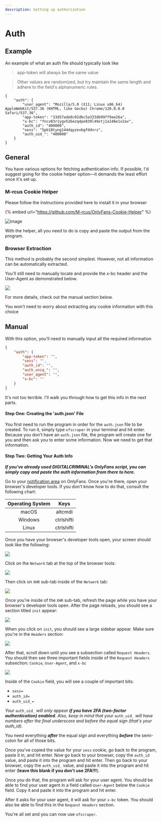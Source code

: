 ```yaml
---
description: Setting up authorization
---
```


# Auth

## Example

An example of what an auth file should typically look like

> app-token will always be the same value

> Other values are randomized, but try maintain the same length and adhere to the field's alphanumeric rules.

```
{
    "auth": {
        "user_agent": "Mozilla/5.0 (X11; Linux x86_64) AppleWebKit/537.36 (KHTML, like Gecko) Chrome/120.0.0.0 Safari/537.36",
        "app-token": "33d57ade8c02dbc5a333db99ff9ae26a",
        "x-bc": "fncx03r1ygvh26ezq4pe830l49xtj1a146e1x2av",
        "auth_id": "400000",
        "sess": "5pb18tyng144dqyzevbgfddnrz",
        "auth_uid_": "400000"
    }
}
```



## General

You have various options for fetching authentication info. If possible, I'd suggest going for the cookie helper option—it demands the least effort once it's set up.

### M-rcus Cookie Helper

Please follow the instructions provided here to install it in your browser

{% embed url="https://github.com/M-rcus/OnlyFans-Cookie-Helper" %}

![image](https://user-images.githubusercontent.com/67020411/230731183-26a43e62-4385-4fd9-aee8-f75a7c2d33cb.png)

With the helper, all you need to do is copy and paste the output from the program.



### Browser Extraction

This method is probably the second simplest. However, not all information can be automatically extracted.&#x20;

You'll still need to manually locate and provide the x-bc header and the User-Agent as demonstrated below.

![](https://raw.githubusercontent.com/taux1c/onlyfans-scraper/main/media/request\_headers.png)

For more details, check out the manual section below.

You won't need to worry about extracting any cookie information with this choice

## Manual

With this option, you'll need to manually input all the required information

```json
{
    "auth": {
        "app-token": "",
        "sess": "",
        "auth_id": "",
        "auth_uniq_": "",
        "user_agent": "",
        "x-bc": ""
    }
}
```

It's not too terrible. I'll walk you through how to get this info in the next parts.

#### Step One: Creating the 'auth.json' File

You first need to run the program in order for the `auth.json` file to be created. To run it, simply type `ofscraper` in your terminal and hit enter. Because you don't have an `auth.json` file, the program will create one for you and then ask you to enter some information. Now we need to get that information.

#### Step Two: Getting Your Auth Info

_**If you've already used DIGITALCRIMINAL's OnlyFans script, you can simply copy and paste the auth information from there to here.**_

Go to your [notification area](https://onlyfans.com/my/notifications) on OnlyFans. Once you're there, open your browser's developer tools. If you don't know how to do that, consult the following chart:

| Operating System |    Keys    |
| :--------------: | :--------: |
|       macOS      |   altcmdi  |
|      Windows     | ctrlshifti |
|       Linux      | ctrlshifti |

Once you have your browser's developer tools open, your screen should look like the following:

![](https://raw.githubusercontent.com/taux1c/onlyfans-scraper/main/media/browser\_tools\_open.png)

Click on the `Network` tab at the top of the browser tools:

![](https://raw.githubusercontent.com/taux1c/onlyfans-scraper/main/media/network\_tab.png)

Then click on `XHR` sub-tab inside of the `Network` tab:

![](https://raw.githubusercontent.com/taux1c/onlyfans-scraper/main/media/xhr\_tab.png)

Once you're inside of the `XHR` sub-tab, refresh the page while you have your browser's developer tools open. After the page reloads, you should see a section titled `init` appear:

![](https://raw.githubusercontent.com/taux1c/onlyfans-scraper/main/media/init.png)

When you click on `init`, you should see a large sidebar appear. Make sure you're in the `Headers` section:

![](https://raw.githubusercontent.com/taux1c/onlyfans-scraper/main/media/headers.png)

After that, scroll down until you see a subsection called `Request Headers`. You should then see three important fields inside of the `Request Headers` subsection: `Cookie`, `User-Agent`, and `x-bc`

![](https://raw.githubusercontent.com/taux1c/onlyfans-scraper/main/media/request\_headers.png)

Inside of the `Cookie` field, you will see a couple of important bits:

* `sess=`
* `auth_id=`
* `auth_uid_=`

_Your_ `auth_uid_` _will only appear **if you have 2FA (two-factor authentication) enabled**. Also, keep in mind that your_ `auth_uid_` _will have numbers after the final underscore and before the equal sign (that's your auth\_id)._

You need everything _**after**_ the equal sign and everything _**before**_ the semi-colon for all of those bits.

Once you've copied the value for your `sess` cookie, go back to the program, paste it in, and hit enter. Now go back to your browser, copy the `auth_id` value, and paste it into the program and hit enter. Then go back to your browser, copy the `auth_uid_` value, and paste it into the program and hit enter (**leave this blank if you don't use 2FA!!!**).

Once you do that, the program will ask for your user agent. You should be able to find your user agent in a field called `User-Agent` below the `Cookie` field. Copy it and paste it into the program and hit enter.

After it asks for your user agent, it will ask for your `x-bc` token. You should also be able to find this in the `Request Headers` section.

You're all set and you can now use `ofscraper`.
